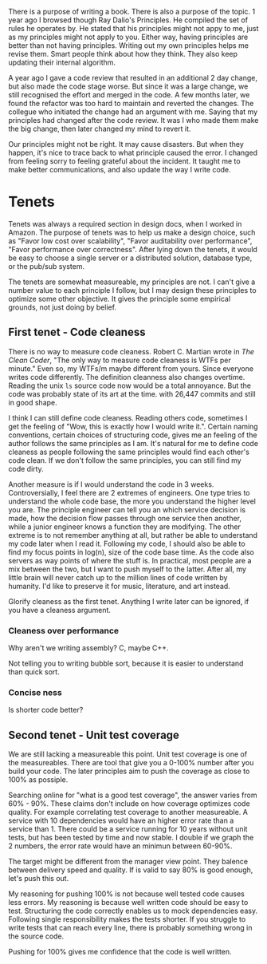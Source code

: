 There is a purpose of writing a book. There is also a purpose of the topic. 1 year ago I browsed though Ray Dalio's Principles. He compiled the set of rules he operates by. He stated that his principles might not appy to me, just as my principles might not apply to you. Either way, having principles are better than not having principles. Writing out my own principles helps me revise them. Smart people think about how they think. They also keep updating their internal algorithm.

A year ago I gave a code review that resulted in an additional 2 day change, but also made the code stage worse. But since it was a large change, we still recognised the effort and merged in the code. A few months later, we found the refactor was too hard to maintain and reverted the changes. The collegue who initiated the change had an argument with me. Saying that my principles had changed after the code review. It was I who made them make the big change, then later changed my mind to revert it.

Our principles might not be right. It may cause disasters. But when they happen, it's nice to trace back to what principle caused the error. I changed from feeling sorry to feeling grateful about the incident. It taught me to make better communications, and also update the way I write code.

# Tenets

Tenets was always a required section in design docs, when I worked in Amazon. The purpose of tenets was to help us make a design choice, such as "Favor low cost over scalability", "Favor auditability over performance", "Favor performance over correctness". After lying down the tenets, it would be easy to choose a single server or a distributed solution, database type, or the pub/sub system. 

The tenets are somewhat measureable, my principles are not. I can't give a number value to each principle I follow, but I may design these principles to optimize some other objective. It gives the principle some empirical grounds, not just doing by belief.

## First tenet - Code cleaness

There is no way to measure code cleaness. Robert C. Martian wrote in *The Clean Coder*, "The only way to measure code cleaness is WTFs per minute." Even so, my WTFs/m maybe different from yours. Since everyone writes code differently. The definition cleanness also changes overtime. Reading the unix `ls` source code now would be a total annoyance. But the code was probably state of its art at the time. with 26,447 commits and still in good shape.

I think I can still define code cleaness. Reading others code, sometimes I get the feeling of "Wow, this is exactly how I would write it.". Certain naming conventions, certain choices of structuring code, gives me an feeling of the author follows the same principles as I am. It's natural for me to define code cleaness as people following the same principles would find each other's code clean. If we don't follow the same principles, you can still find my code dirty.

Another measure is if I would understand the code in 3 weeks. Controversially, I feel there are 2 extremes of engineers. One type  tries to understand the whole code base, the more you understand the higher level you are. The principle engineer can tell you an which service decision is made, how the decision flow passes through one service then another, while a junior engineer knows a function they are modifying. The other extreme is to not remember anything at all, but rather be able to understand my code later when I read it. Following my code, I should also be able to find my focus points in log(n), size of the code base time. As the code also servers as way points of where the stuff is. In practical, most people are a mix between the two, but I want to push myself to the latter. After all, my little brain will never catch up to the million lines of code written by humanity. I'd like to preserve it for music, literature, and art instead.

Glorify cleaness as the first tenet. Anything I write later can be ignored, if you have a cleaness argument.

### Cleaness over performance
Why aren't we writing assembly?
C, maybe
C++.

Not telling you to writing bubble sort, because it is easier to understand than quick sort. 
### Concise ness
Is shorter code better?

## Second tenet - Unit test coverage
We are still lacking a measureable this point. Unit test coverage is one of the measureables. There are tool that give you a 0-100% number after you build your code. The later principles aim to push the coverage as close to 100% as possiple.

Searching online for "what is a good test coverage", the answer varies from 60% - 90%. These claims don't include on how coverage optimizes code quality. For example correlating test coverage to another measureable. A service with 10 dependencies would have an higher error rate than a service than 1. There could be a service running for 10 years without unit tests, but has been tested by time and now stable. I double if we graph the 2 numbers, the error rate would have an minimun between 60-90%.

The target might be different from the manager view point. They balence between delivery speed and quality. If is valid to say 80% is good enough, let's push this out. 

My reasoning for pushing 100% is not because well tested code causes less errors.
My reasoning is because well written code should be easy to test. Structuring the code correctly enables us to mock dependencies easy. Following single responsibility makes the tests shorter. If you struggle to write tests that can reach every line, there is probably something wrong in the source code.

Pushing for 100% gives me confidence that the code is well written.

